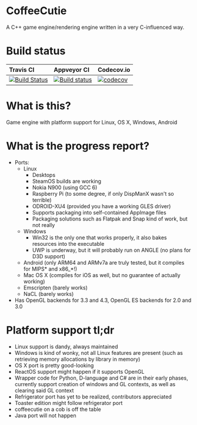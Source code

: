 # CoffeeCutie
A C++ game engine/rendering engine written in a very C-influenced way.

# Build status

|Travis CI  |Appveyor CI | Codecov.io |
|:----------|:-----------|:-----------|
[![Build Status](https://travis-ci.org/hbirchtree/coffeecutie.svg?branch=testing)](https://travis-ci.org/hbirchtree/coffeecutie)|[![Build status](https://ci.appveyor.com/api/projects/status/nt47us32mp6cc0fa/branch/master?svg=true)](https://ci.appveyor.com/project/hbirchtree/coffeecutie/branch/testing)|[![codecov](https://codecov.io/gh/hbirchtree/coffeecutie/branch/testing/graph/badge.svg)](https://codecov.io/gh/hbirchtree/coffeecutie)|

# What is this?
Game engine with platform support for Linux, OS X, Windows, Android

# What is the progress report?
 - Ports:
   - Linux
     - Desktops
     - SteamOS builds are working
     - Nokia N900 (using GCC 6)
     - Raspberry Pi (to some degree, if only DispManX wasn't so terrible)
     - ODROID-XU4 (provided you have a working GLES driver)
     - Supports packaging into self-contained AppImage files
     - Packaging solutions such as Flatpak and Snap kind of work, but not really
   - Windows
     - Win32 is the only one that works properly, it also bakes resources into the executable
     - UWP is underway, but it will probably run on ANGLE (no plans for D3D support)
   - Android (only ARM64 and ARMv7a are truly tested, but it compiles for MIPS\* and x86\_\*!)
   - Mac OS X (compiles for iOS as well, but no guarantee of actually working)
   - Emscripten (barely works)
   - NaCL (barely works)
 - Has OpenGL backends for 3.3 and 4.3, OpenGL ES backends for 2.0 and 3.0

# Platform support tl;dr
 - Linux support is dandy, always maintained
 - Windows is kind of wonky, not all Linux features are present (such as retrieving memory allocations by library in memory)
 - OS X port is pretty good-looking
 - ReactOS support might happen if it supports OpenGL
 - Wrapper code for Python, D-language and C# are in their early phases, currently support creation of windows and GL contexts, as well as clearing said GL context
 - Refrigerator port has yet to be realized, contributors appreciated
 - Toaster edition might follow refrigerator port
 - coffeecutie on a cob is off the table
 - Java port will not happen

